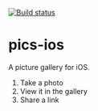 [![Build status](https://build.appcenter.ms/v0.1/apps/6ce0819b-b3b8-4fe9-833b-796961235813/branches/master/badge)](https://appcenter.ms)

# pics-ios

A picture gallery for iOS.

1. Take a photo
1. View it in the gallery
1. Share a link
